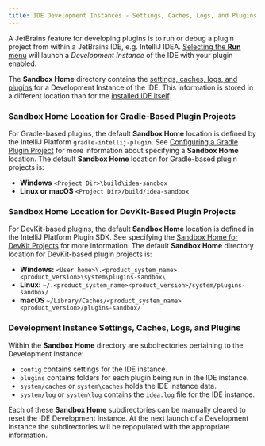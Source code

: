 ```yaml
---
title: IDE Development Instances - Settings, Caches, Logs, and Plugins
---
```


A JetBrains feature for developing plugins is to run or debug a plugin project from within a JetBrains IDE, e.g. IntelliJ IDEA. 
[Selecting the **Run** menu](https://www.jetbrains.com/help/idea/running-and-debugging-plugins.html) will launch 
a _Development Instance_ of the IDE with your plugin enabled. 

The **Sandbox Home** directory contains the
[settings, caches, logs, and plugins](#development-instance-settings-caches-logs-and-plugins)
for a Development Instance of the IDE. This information is stored in a different location than for the
[installed IDE itself](https://intellij-support.jetbrains.com/hc/en-us/articles/206544519-Directories-used-by-the-IDE-to-store-settings-caches-plugins-and-logs).

### Sandbox Home Location for Gradle-Based Plugin Projects
For Gradle-based plugins, the default **Sandbox Home** location is defined by the IntelliJ Platform `gradle-intellij-plugin`. 
See [Configuring a Gradle Plugin Project](/tutorials/build_system/prerequisites.md)
for more information about specifying a **Sandbox Home** location. The default **Sandbox Home** location
for Gradle-based plugin projects is:
* **Windows** `<Project Dir>\build\idea-sandbox`
* **Linux or macOS** `<Project Dir>/build/idea-sandbox`

### Sandbox Home Location for DevKit-Based Plugin Projects
For DevKit-based plugins, the default **Sandbox Home** location is defined in the IntelliJ Platform Plugin SDK. 
See specifying the [Sandbox Home for DevKit Projects](/basics/getting_started/setting_up_environment.md) for more information.
The default **Sandbox Home** directory location for DevKit-based plugin projects is:  
* **Windows:** `<User home>\.<product_system_name><product_version>\system\plugins-sandbox\`
* **Linux:** `~/.<product_system_name><product_version>/system/plugins-sandbox/`
* **macOS** `~/Library/Caches/<product_system_name><product_version>/plugins-sandbox/`

### Development Instance Settings, Caches, Logs, and Plugins
Within the **Sandbox Home** directory are subdirectories pertaining to the Development Instance:
* `config` contains settings for the IDE instance.
* `plugins` contains folders for each plugin being run in the IDE instance. 
* `system/caches` or `system\caches` holds the IDE instance data.
* `system/log` or `system\log` contains the `idea.log` file for the IDE instance.

Each of these **Sandbox Home** subdirectories can be manually cleared to reset the IDE Development Instance. 
At the next launch of a Development Instance the subdirectories will be repopulated with the appropriate information.

